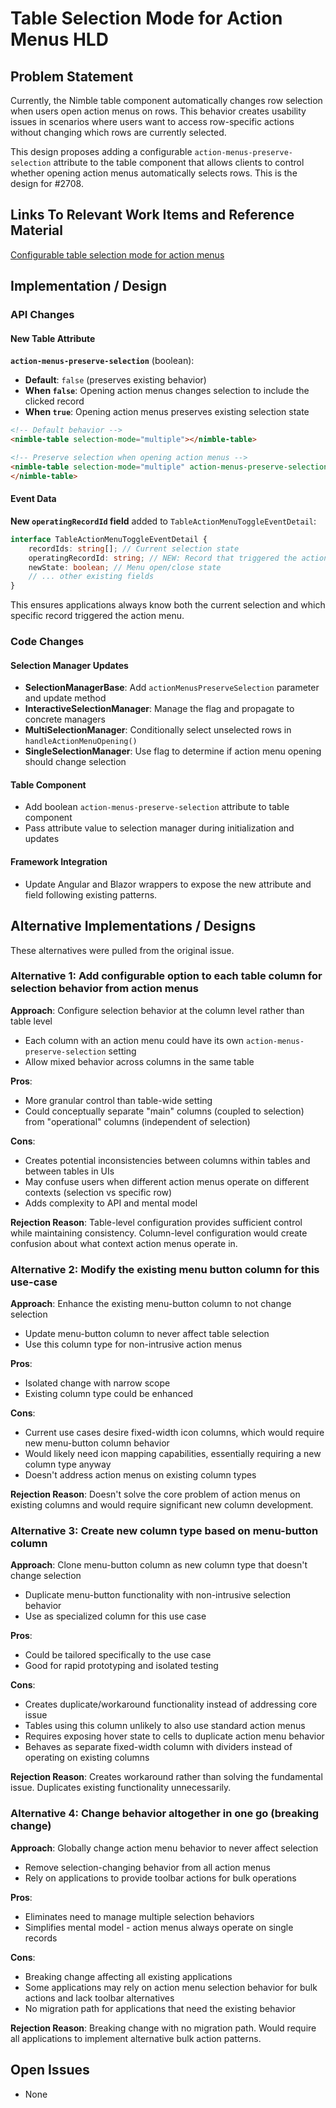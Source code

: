 # Table Selection Mode for Action Menus HLD

## Problem Statement

Currently, the Nimble table component automatically changes row selection when users open action menus on rows. This behavior creates usability issues in scenarios where users want to access row-specific actions without changing which rows are currently selected.

This design proposes adding a configurable `action-menus-preserve-selection` attribute to the table component that allows clients to control whether opening action menus automatically selects rows. This is the design for #2708.

## Links To Relevant Work Items and Reference Material

[Configurable table selection mode for action menus](https://github.com/ni/nimble/issues/2708)

## Implementation / Design

### API Changes

#### New Table Attribute

**`action-menus-preserve-selection`** (boolean):

- **Default**: `false` (preserves existing behavior)
- **When `false`**: Opening action menus changes selection to include the clicked record
- **When `true`**: Opening action menus preserves existing selection state

```html
<!-- Default behavior -->
<nimble-table selection-mode="multiple"></nimble-table>

<!-- Preserve selection when opening action menus -->
<nimble-table selection-mode="multiple" action-menus-preserve-selection>
</nimble-table>
```

#### Event Data

**New `operatingRecordId` field** added to `TableActionMenuToggleEventDetail`:

```typescript
interface TableActionMenuToggleEventDetail {
    recordIds: string[]; // Current selection state
    operatingRecordId: string; // NEW: Record that triggered the action menu
    newState: boolean; // Menu open/close state
    // ... other existing fields
}
```

This ensures applications always know both the current selection and which specific record triggered the action menu.

### Code Changes

#### Selection Manager Updates

- **SelectionManagerBase**: Add `actionMenusPreserveSelection` parameter and update method
- **InteractiveSelectionManager**: Manage the flag and propagate to concrete managers
- **MultiSelectionManager**: Conditionally select unselected rows in `handleActionMenuOpening()`
- **SingleSelectionManager**: Use flag to determine if action menu opening should change selection

#### Table Component

- Add boolean `action-menus-preserve-selection` attribute to table component
- Pass attribute value to selection manager during initialization and updates

#### Framework Integration

- Update Angular and Blazor wrappers to expose the new attribute and field following existing patterns.  

## Alternative Implementations / Designs

These alternatives were pulled from the original issue.

### Alternative 1: Add configurable option to each table column for selection behavior from action menus

**Approach**: Configure selection behavior at the column level rather than table level

- Each column with an action menu could have its own `action-menus-preserve-selection` setting
- Allow mixed behavior across columns in the same table

**Pros**:

- More granular control than table-wide setting
- Could conceptually separate "main" columns (coupled to selection) from "operational" columns (independent of selection)

**Cons**:

- Creates potential inconsistencies between columns within tables and between tables in UIs
- May confuse users when different action menus operate on different contexts (selection vs specific row)
- Adds complexity to API and mental model

**Rejection Reason**: Table-level configuration provides sufficient control while maintaining consistency. Column-level configuration would create confusion about what context action menus operate in.

### Alternative 2: Modify the existing menu button column for this use-case

**Approach**: Enhance the existing menu-button column to not change selection

- Update menu-button column to never affect table selection
- Use this column type for non-intrusive action menus

**Pros**:

- Isolated change with narrow scope
- Existing column type could be enhanced

**Cons**:

- Current use cases desire fixed-width icon columns, which would require new menu-button column behavior
- Would likely need icon mapping capabilities, essentially requiring a new column type anyway
- Doesn't address action menus on existing column types

**Rejection Reason**: Doesn't solve the core problem of action menus on existing columns and would require significant new column development.

### Alternative 3: Create new column type based on menu-button column

**Approach**: Clone menu-button column as new column type that doesn't change selection

- Duplicate menu-button functionality with non-intrusive selection behavior
- Use as specialized column for this use case

**Pros**:

- Could be tailored specifically to the use case
- Good for rapid prototyping and isolated testing

**Cons**:

- Creates duplicate/workaround functionality instead of addressing core issue
- Tables using this column unlikely to also use standard action menus
- Requires exposing hover state to cells to duplicate action menu behavior
- Behaves as separate fixed-width column with dividers instead of operating on existing columns

**Rejection Reason**: Creates workaround rather than solving the fundamental issue. Duplicates existing functionality unnecessarily.

### Alternative 4: Change behavior altogether in one go (breaking change)

**Approach**: Globally change action menu behavior to never affect selection

- Remove selection-changing behavior from all action menus
- Rely on applications to provide toolbar actions for bulk operations

**Pros**:

- Eliminates need to manage multiple selection behaviors
- Simplifies mental model - action menus always operate on single records

**Cons**:

- Breaking change affecting all existing applications
- Some applications may rely on action menu selection behavior for bulk actions and lack toolbar alternatives
- No migration path for applications that need the existing behavior

**Rejection Reason**: Breaking change with no migration path. Would require all applications to implement alternative bulk action patterns.

## Open Issues

- None
